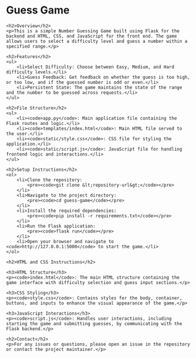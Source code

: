 <!DOCTYPE html>
<html lang="en">
<head>
    <meta charset="UTF-8">
    <meta name="viewport" content="width=device-width, initial-scale=1.0">
</head>
<body>
    <h1>Guess Game</h1>

    <h2>Overview</h2>
    <p>This is a simple Number Guessing Game built using Flask for the backend and HTML, CSS, and JavaScript for the front end. The game allows users to select a difficulty level and guess a number within a specified range.</p>

    <h2>Features</h2>
    <ul>
        <li>Select Difficulty: Choose between Easy, Medium, and Hard difficulty levels.</li>
        <li>Guess Feedback: Get feedback on whether the guess is too high, or too low, and if the guessed number is odd or even.</li>
        <li>Persistent State: The game maintains the state of the range and the number to be guessed across requests.</li>
    </ul>

    <h2>File Structure</h2>
    <ul>
        <li><code>app.py</code>: Main application file containing the Flask routes and logic.</li>
        <li><code>templates/index.html</code>: Main HTML file served to the user.</li>
        <li><code>static/style.css</code>: CSS file for styling the application.</li>
        <li><code>static/script.js</code>: JavaScript file for handling frontend logic and interactions.</li>
    </ul>

    <h2>Setup Instructions</h2>
    <ol>
        <li>Clone the repository:
            <pre><code>git clone &lt;repository-url&gt;</code></pre>
        </li>
        <li>Navigate to the project directory:
            <pre><code>cd guess-game</code></pre>
        </li>
        <li>Install the required dependencies:
            <pre><code>pip install -r requirements.txt</code></pre>
        </li>
        <li>Run the Flask application:
            <pre><code>flask run</code></pre>
        </li>
        <li>Open your browser and navigate to <code>http://127.0.0.1:5000</code> to start the game.</li>
    </ol>

    <h2>HTML and CSS Instructions</h2>

    <h3>HTML Structure</h3>
    <p><code>index.html</code>: The main HTML structure containing the game interface with difficulty selection and guess input sections.</p>

    <h3>CSS Styling</h3>
    <p><code>style.css</code>: Contains styles for the body, container, buttons, and inputs to enhance the visual appearance of the game.</p>

    <h3>JavaScript Interactions</h3>
    <p><code>script.js</code>: Handles user interactions, including starting the game and submitting guesses, by communicating with the Flask backend.</p>

    <h2>Contact</h2>
    <p>For any issues or questions, please open an issue in the repository or contact the project maintainer.</p>
</body>
</html>
